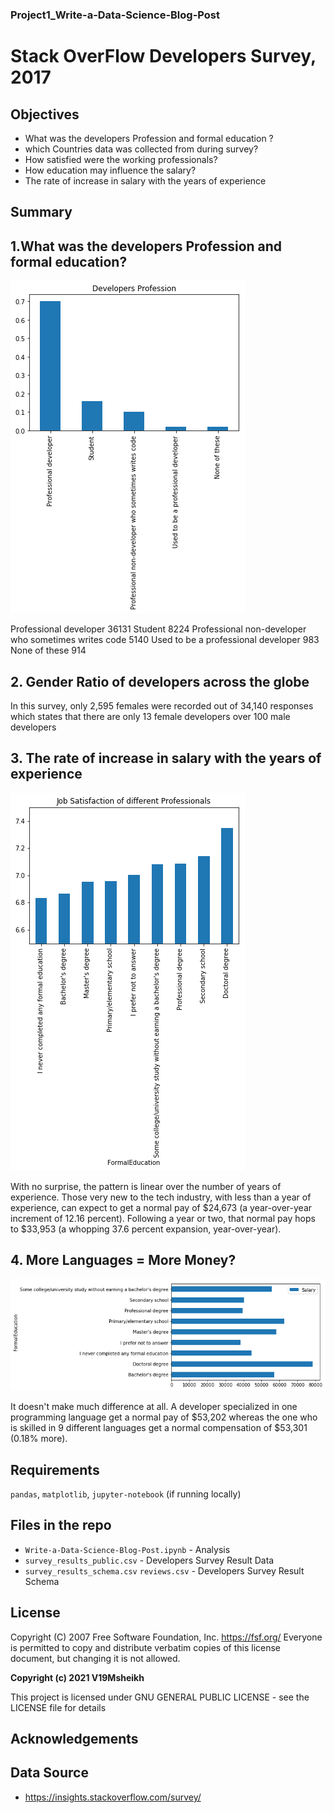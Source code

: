 ### Project1_Write-a-Data-Science-Blog-Post

# Stack OverFlow Developers Survey, 2017

## Objectives
- What was the developers Profession and formal education ?
- which Countries data was collected from during survey?
- How satisfied were the working professionals?
- How education may influence the salary?
- The rate of increase in salary with the years of experience

## Summary
## 1.What was the developers Profession and formal education?
![](Screenshots/1.png)

Professional developer                                  36131
Student                                                  8224
Professional non-developer who sometimes writes code     5140
Used to be a professional developer                       983
None of these                                             914

## 2. Gender Ratio of developers across the globe

In this survey, only 2,595 females were recorded out of 34,140 responses which states that there are only 13 female developers over 100 male developers

## 3. The rate of increase in salary with the years of experience
![](Screenshots/3.png)

With no surprise, the pattern is linear over the number of years of experience. Those very new to the tech industry, with less than a year of experience, can expect to get a normal pay of $24,673 (a year-over-year increment of 12.16 percent). Following a year or two, that normal pay hops to $33,953 (a whopping 37.6 percent expansion, year-over-year).

## 4. More Languages = More Money?
![](Screenshots/4.png)

It doesn't make much difference at all. A developer specialized in one programming language get a normal pay of $53,202 whereas the one who is skilled in 9 different languages get a normal compensation of $53,301 (0.18% more).


## Requirements
`pandas`, `matplotlib`, `jupyter-notebook` (if running locally)

## Files in the repo
- `Write-a-Data-Science-Blog-Post.ipynb` - Analysis
- `survey_results_public.csv` - Developers Survey Result Data
- `survey_results_schema.csv` `reviews.csv` - Developers Survey Result Schema

## License
Copyright (C) 2007 Free Software Foundation, Inc. <https://fsf.org/>
 Everyone is permitted to copy and distribute verbatim copies
 of this license document, but changing it is not allowed.
 
**Copyright (c) 2021 V19Msheikh**

This project is licensed under  GNU GENERAL PUBLIC LICENSE - see the LICENSE file for details

## Acknowledgements
## Data Source
- https://insights.stackoverflow.com/survey/
